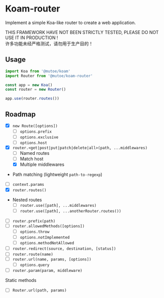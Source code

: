 # Koam-router

Implement a simple Koa-like router to create a web application.

THIS FRAMEWORK HAVE NOT BEEN STRICTLY TESTED, PLEASE DO NOT USE IT IN PRODUCTION !  
许多功能未经严格测试，请勿用于生产目的！

## Usage

```ts
import Koa from '@mutoe/koam'
import Router from '@mutoe/koam-router'

const app = new Koa()
const router = new Router()

app.use(router.routes())
```


## Roadmap

- [x] `new Route([options])`
  - [ ] `options.prefix`
  - [ ] `options.exclusive`
  - [ ] `options.host`
- [x] `router.<get|post|put|patch|delete|all>(path, ...middlewares)`
  - [ ] Named routes
  - [ ] Match host
  - [x] Multiple middlewares
- Path matching (lightweight `path-to-regexp`)
- [ ] `context.params`
- [x] `router.routes()`
- Nested routes
  - [ ] `router.use([path], ...middlewares)`
  - [ ] `router.use([path], ...anotherRouter.routes())`
- [ ] `router.prefix(path)`
- [ ] `router.allowedMethods([options])`
  - [ ] `options.throw`
  - [ ] `options.notImplemented`
  - [ ] `options.methodNotAllowed`
- [ ] `router.redirect(source, destination, [status])`
- [ ] `router.route(name)`
- [ ] `router.url(name, params, [options])`
  - [ ] `options.query`
- [ ] `router.param(param, middleware)`

Static methods

- [ ] `Router.url(path, params)`
